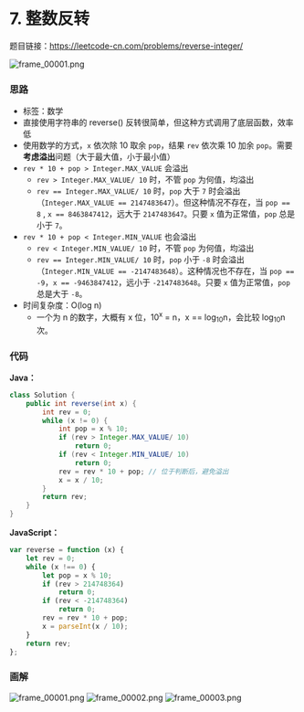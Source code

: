 # 7. 整数反转 
题目链接：https://leetcode-cn.com/problems/reverse-integer/

![frame_00001.png](https://tva1.sinaimg.cn/large/006tNbRwly1ga0vydb294j30zk0k0437.jpg)

### 思路

* 标签：数学
* 直接使用字符串的 reverse() 反转很简单，但这种方式调用了底层函数，效率低
* 使用数学的方式，`x` 依次除 10 取余 `pop`，结果 `rev` 依次乘 10 加余 `pop`。需要**考虑溢出**问题（大于最大值，小于最小值）
* `rev * 10 + pop > Integer.MAX_VALUE` 会溢出
  * `rev > Integer.MAX_VALUE/ 10` 时，不管 `pop` 为何值，均溢出
  * `rev == Integer.MAX_VALUE/ 10` 时，`pop` 大于 `7` 时会溢出（`Integer.MAX_VALUE == 2147483647`）。但这种情况不存在，当 `pop == 8` , `x == 8463847412`，远大于 `2147483647`。只要 `x` 值为正常值，`pop` 总是小于 `7`。
* `rev * 10 + pop < Integer.MIN_VALUE` 也会溢出
  * `rev < Integer.MIN_VALUE/ 10` 时，不管 `pop` 为何值，均溢出
  * `rev == Integer.MIN_VALUE/ 10` 时，`pop` 小于 `-8` 时会溢出（`Integer.MIN_VALUE == -2147483648`）。这种情况也不存在，当 `pop == -9`，`x == -9463847412`，远小于 `-2147483648`。只要 `x` 值为正常值，`pop` 总是大于 `-8`。
* 时间复杂度：O(log n) 
   * 一个为 n 的数字，大概有 x 位，10<sup>x</sup> = n，x == log<sub>10</sub>n，会比较 log<sub>10</sub>n 次。
### 代码
**Java：**
```Java
class Solution {
    public int reverse(int x) {
        int rev = 0;
        while (x != 0) {
            int pop = x % 10;
            if (rev > Integer.MAX_VALUE/ 10) 
                return 0;
            if (rev < Integer.MIN_VALUE/ 10) 
                return 0;
            rev = rev * 10 + pop; // 位于判断后，避免溢出
            x = x / 10;
        }
        return rev;
    }
}
```
**JavaScript：**
```JavaScript
var reverse = function (x) {
    let rev = 0;
    while (x !== 0) {
        let pop = x % 10;
        if (rev > 214748364)
            return 0;
        if (rev < -214748364)
            return 0;
        rev = rev * 10 + pop;
        x = parseInt(x / 10);
    }
    return rev;
};
```
### 画解
![frame_00001.png](https://i.loli.net/2019/08/15/8LQxIKEHyTBfOXb.png)
![frame_00002.png](https://i.loli.net/2019/08/15/mpWJ3ZBacM6D4Rz.png)
![frame_00003.png](https://i.loli.net/2019/08/15/cS2lIGbZHy3Fw9e.png)